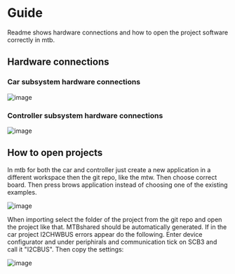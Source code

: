 # Guide 

Readme shows hardware connections and how to open the project software correctly in mtb.

## Hardware connections

### Car subsystem hardware connections

![image](https://github.com/user-attachments/assets/ce5b7b2b-da92-4254-a9d9-de9d55d74974)

### Controller subsystem hardware connections

![image](https://github.com/user-attachments/assets/fc9c7adf-aa9e-4eb3-8520-71af7672a98e)

## How to open projects

In mtb for both the car and controller just create a new application in a different workspace then the git repo, like the mtw. Then choose correct board. Then press brows application 
instead of choosing one of the existing examples. 

![image](https://github.com/user-attachments/assets/62e82b02-0f2b-42b2-9360-eada171aa92a)

When importing select the folder of the project from the git repo and open the project like that. MTBshared should be automatically generated.
If in the car project I2CHWBUS errors appear do the following. Enter device configurator and under periphirals and communication tick on SCB3 and call it "I2CBUS". Then copy the settings:

![image](https://github.com/user-attachments/assets/a2163f93-05d3-40b6-8b9e-f1d8ab11f718)
